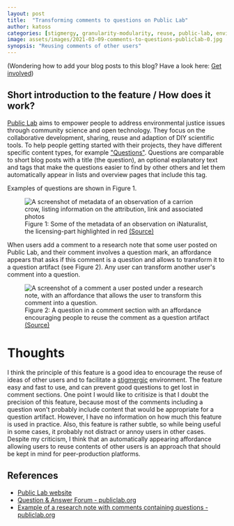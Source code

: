 ```yaml
---
layout: post
title:  "Transforming comments to questions on Public Lab"
author: katoss 
categories: [stigmergy, granularity-modularity, reuse, public-lab, environmental-monitoring, diy-science] 
image: assets/images/2021-03-09-comments-to-questions-publiclab-0.jpg
synopsis: "Reusing comments of other users"
---
```

<p class="text-muted small">(Wondering how to add your blog posts to this blog? Have a look here: <a href="{{site.baseurl}}/get-involved">Get involved</a>)</p>

## Short introduction to the feature / How does it work?

<a href="https://publiclab.org">Public Lab</a> aims to empower people to address environmental justice issues through community science and open technology. They focus on the collaborative development, sharing, reuse and adaption of DIY scientific tools. To help people getting started with their projects, they have different specific content types, for example <a href="https://publiclab.org/questions">"Questions"</a>. Questions are comparable to short blog posts with a title (the question), an optional explanatory text and tags that make the questions easier to find by other others and let them automatically appear in lists and overview pages that include this tag. 

Examples of questions are shown in Figure 1.

<figure class="figure">
  <img src="{{ site.baseurl }}/assets/images/2021-03-09-comments-to-questions-publiclab-1.jpg" class="figure-img img-fluid border border-secondary" alt="A screenshot of metadata of an observation of a carrion crow, listing information on the attribution, link and associated photos">
  <figcaption class="figure-caption">Figure 1: Some of the metadata of an observation on iNaturalist, the licensing-part highlighted in red
  <a href="https://publiclab.org/questions">(Source)</a></figcaption>
</figure>

When users add a comment to a research note that some user posted on Public Lab, and their comment involves a question mark, an affordance appears that asks if this comment is a question and allows to transform it to a question artifact (see Figure 2). Any user can transform another user's comment into a question.

<figure class="figure">
  <img src="{{ site.baseurl }}/assets/images/2021-03-09-comments-to-questions-publiclab-2.jpg" class="figure-img img-fluid border border-secondary" alt="A screenshot of a comment a user posted under a research note, with an affordance that allows the user to transform this comment into a question.">
  <figcaption class="figure-caption">Figure 2: A question in a comment section with an affordance encouraging people to reuse the comment as a question artifact
  <a href="https://publiclab.org/questions/purl/01-26-2021/what-are-some-affordable-methods-of-air-quality-monitoring-in-new-orleans">(Source)</a></figcaption>
</figure>

# Thoughts

I think the principle of this feature is a good idea to encourage the reuse of ideas of other users and to facilitate a [stigmergic](https://wiki.p2pfoundation.net/Stigmergy) environment. The feature easy and fast to use, and can prevent good questions to get lost in comment sections. 
One point I would like to critisize is that I doubt the precision of this feature, because most of the comments including a question won't probably include content that would be appropriate for a question artifact. However, I have no information on how much this feature is used in practice. Also, this feature is rather subtle, so while being useful in some cases, it probably not distract or annoy users in other cases. 
Despite my criticism, I think that an automatically appearing affordance allowing users to reuse contents of other users is an approach that should be kept in mind for peer-production platforms.

## References

- [Public Lab website](https://publiclab.org)
- [Question & Answer Forum - publiclab.org](https://publiclab.org/questions)
- [Example of a research note with comments containing questions - publiclab.org](https://publiclab.org/questions/purl/01-26-2021/what-are-some-affordable-methods-of-air-quality-monitoring-in-new-orleans)